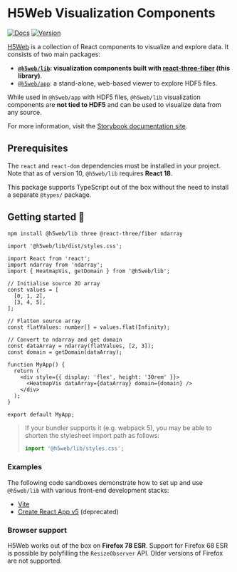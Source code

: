 # H5Web Visualization Components

[![Docs](https://img.shields.io/website?down_message=offline&label=docs&up_message=online&url=https%3A%2F%2Fh5web-docs.panosc.eu%2F)](https://h5web-docs.panosc.eu/)
[![Version](https://img.shields.io/npm/v/@h5web/lib)](https://www.npmjs.com/package/@h5web/lib)

[H5Web](https://github.com/silx-kit/h5web) is a collection of React components
to visualize and explore data. It consists of two main packages:

- **[`@h5web/lib`](https://www.npmjs.com/package/@h5web/lib): visualization
  components built with
  [react-three-fiber](https://github.com/react-spring/react-three-fiber) (this
  library)**.
- [`@h5web/app`](https://www.npmjs.com/package/@h5web/app): a stand-alone,
  web-based viewer to explore HDF5 files.

While used in `@h5web/app` with HDF5 files, `@h5web/lib` visualization
components are **not tied to HDF5** and can be used to visualize data from any
source.

For more information, visit the
[Storybook documentation site](https://h5web-docs.panosc.eu/).

## Prerequisites

The `react` and `react-dom` dependencies must be installed in your project. Note
that as of version 10, `@h5web/lib` requires **React 18**.

This package supports TypeScript out of the box without the need to install a
separate `@types/` package.

## Getting started 🚀

```bash
npm install @h5web/lib three @react-three/fiber ndarray
```

```tsx
import '@h5web/lib/dist/styles.css';

import React from 'react';
import ndarray from 'ndarray';
import { HeatmapVis, getDomain } from '@h5web/lib';

// Initialise source 2D array
const values = [
  [0, 1, 2],
  [3, 4, 5],
];

// Flatten source array
const flatValues: number[] = values.flat(Infinity);

// Convert to ndarray and get domain
const dataArray = ndarray(flatValues, [2, 3]);
const domain = getDomain(dataArray);

function MyApp() {
  return (
    <div style={{ display: 'flex', height: '30rem' }}>
      <HeatmapVis dataArray={dataArray} domain={domain} />
    </div>
  );
}

export default MyApp;
```

> If your bundler supports it (e.g. webpack 5), you may be able to shorten the
> stylesheet import path as follows:
>
> ```ts
> import '@h5web/lib/styles.css';
> ```

### Examples

The following code sandboxes demonstrate how to set up and use `@h5web/lib` with
various front-end development stacks:

- [Vite](https://codesandbox.io/p/sandbox/h5weblib-vite-xru04?file=%2Fsrc%2FApp.tsx)
- [Create React App v5](https://codesandbox.io/p/sandbox/h5weblib-cra-v5-nhznhh?file=%2Fsrc%2FApp.tsx)
  (deprecated)

### Browser support

H5Web works out of the box on **Firefox 78 ESR**. Support for Firefox 68 ESR is
possible by polyfilling the `ResizeObserver` API. Older versions of Firefox are
not supported.
